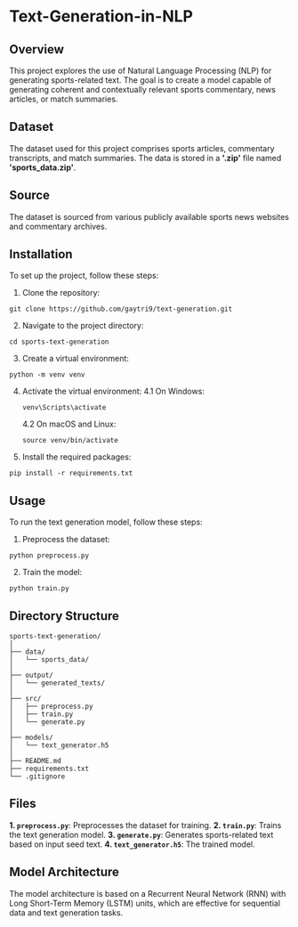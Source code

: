 # Text-Generation-in-NLP
## Overview
This project explores the use of Natural Language Processing (NLP) for generating sports-related text. The goal is to create a model capable of generating coherent and contextually relevant sports commentary, news articles, or match summaries.

## Dataset
The dataset used for this project comprises sports articles, commentary transcripts, and match summaries. The data is stored in a **'.zip'** file named **'sports_data.zip'**.

## Source
The dataset is sourced from various publicly available sports news websites and commentary archives.

## Installation
To set up the project, follow these steps:

1. Clone the repository:
```
git clone https://github.com/gaytri9/text-generation.git
```
2. Navigate to the project directory:
```
cd sports-text-generation
```
3. Create a virtual environment:
```
python -m venv venv
```
4. Activate the virtual environment:
   4.1 On Windows:
    ```   
    venv\Scripts\activate
    ```
   4.2 On macOS and Linux:
     ```
     source venv/bin/activate
     ```
5. Install the required packages:
```
pip install -r requirements.txt
```

## Usage
To run the text generation model, follow these steps:

1. Preprocess the dataset:
```
python preprocess.py
```
2. Train the model:
```
python train.py
```

## Directory Structure
```
sports-text-generation/
│
├── data/
│   └── sports_data/
│
├── output/
│   └── generated_texts/
│
├── src/
│   ├── preprocess.py
│   ├── train.py
│   └── generate.py
│
├── models/
│   └── text_generator.h5
│
├── README.md
├── requirements.txt
└── .gitignore
```

## Files
**1. `preprocess.py`**: Preprocesses the dataset for training.
**2. `train.py`**: Trains the text generation model.
**3. `generate.py`**: Generates sports-related text based on input seed text.
**4. `text_generator.h5`**: The trained model.

## Model Architecture
The model architecture is based on a Recurrent Neural Network (RNN) with Long Short-Term Memory (LSTM) units, which are effective for sequential data and text generation tasks.
